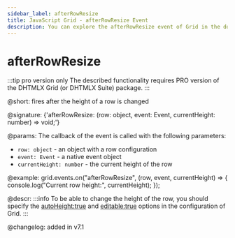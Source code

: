 ```yaml
---
sidebar_label: afterRowResize
title: JavaScript Grid - afterRowResize Event 
description: You can explore the afterRowResize event of Grid in the documentation of the DHTMLX JavaScript UI library. Browse developer guides and API reference, try out code examples and live demos, and download a free 30-day evaluation version of DHTMLX Suite.
---
```


# afterRowResize

:::tip pro version only
The described functionality requires PRO version of the DHTMLX Grid (or DHTMLX Suite) package.
:::

@short: fires after the height of a row is changed

@signature: {'afterRowResize: (row: object, event: Event, currentHeight: number) => void;'}

@params:
The callback of the event is called with the following parameters:

- `row: object` - an object with a row configuration
- `event: Event` - a native event object
- `currentHeight: number` - the current height of the row

@example:
grid.events.on("afterRowResize", (row, event, currentHeight) => {
    console.log("Current row height:", currentHeight);
});

@descr:
:::info
To be able to change the height of the row, you should specify the [autoHeight:true](grid/api/grid_autoheight_config.md) and [editable:true](grid/api/grid_editable_config.md) options in the configuration of Grid. 
:::

@changelog: added in v7.1
